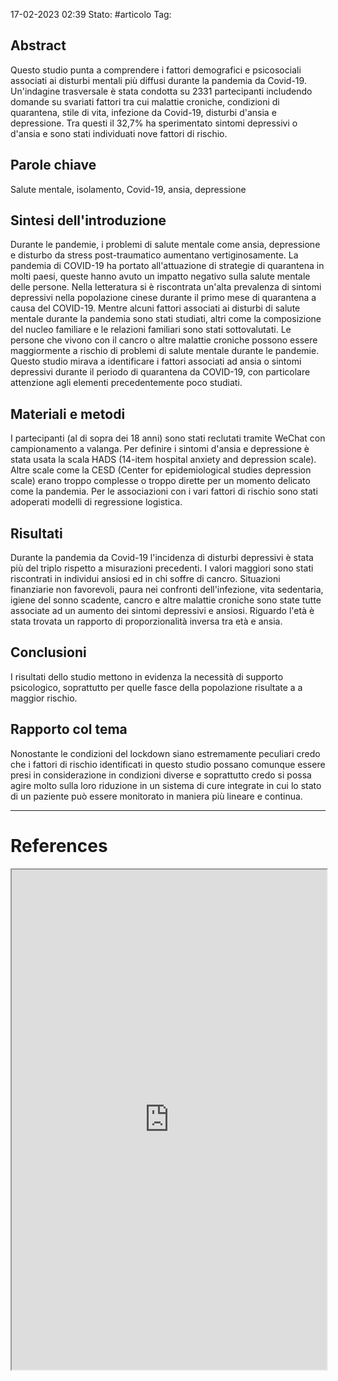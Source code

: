 17-02-2023 02:39
Stato: #articolo 
Tag: 

## Abstract
Questo studio punta a comprendere i fattori demografici e psicosociali associati ai disturbi mentali più diffusi durante la pandemia da Covid-19. Un'indagine trasversale è stata condotta su 2331 partecipanti includendo domande su svariati fattori tra cui malattie croniche, condizioni di quarantena, stile di vita, infezione da Covid-19, disturbi d'ansia e depressione. Tra questi il 32,7% ha sperimentato sintomi depressivi o d'ansia e sono stati individuati nove fattori di rischio. 
## Parole chiave
Salute mentale, isolamento, Covid-19, ansia, depressione
## Sintesi dell'introduzione
Durante le pandemie, i problemi di salute mentale come ansia, depressione e disturbo da stress post-traumatico aumentano vertiginosamente. La pandemia di COVID-19 ha portato all'attuazione di strategie di quarantena in molti paesi, queste hanno avuto un impatto negativo sulla salute mentale delle persone. Nella letteratura si è riscontrata un'alta prevalenza di sintomi depressivi nella popolazione cinese durante il primo mese di quarantena a causa del COVID-19. Mentre alcuni fattori associati ai disturbi di salute mentale durante la pandemia sono stati studiati, altri come la composizione del nucleo familiare e le relazioni familiari sono stati sottovalutati. Le persone che vivono con il cancro o altre malattie croniche possono essere maggiormente a rischio di problemi di salute mentale durante le pandemie. Questo studio mirava a identificare i fattori associati ad ansia o sintomi depressivi durante il periodo di quarantena da COVID-19, con particolare attenzione agli elementi precedentemente poco studiati.
## Materiali e metodi
I partecipanti (al di sopra dei 18 anni) sono stati reclutati tramite WeChat con campionamento a valanga. Per definire i sintomi d'ansia e depressione è stata usata la scala HADS (14-item hospital anxiety and depression scale). Altre scale come la CESD (Center for epidemiological studies depression scale) erano troppo complesse o troppo dirette per un momento delicato come la pandemia. Per le associazioni con i vari fattori di rischio sono stati adoperati modelli di regressione logistica.
## Risultati
Durante la pandemia da Covid-19 l'incidenza di disturbi depressivi è stata più del triplo rispetto a misurazioni precedenti. I valori maggiori sono stati riscontrati in individui ansiosi ed in chi soffre di cancro. Situazioni finanziarie non favorevoli, paura nei confronti dell'infezione, vita sedentaria, igiene del sonno scadente, cancro e altre malattie croniche sono state tutte associate ad un aumento dei sintomi depressivi e ansiosi. Riguardo l'età è stata trovata un rapporto di proporzionalità inversa tra età e ansia. 
## Conclusioni
I risultati dello studio mettono in evidenza la necessità di supporto psicologico, soprattutto per quelle fasce della popolazione risultate a a maggior rischio. 
## Rapporto col tema
Nonostante le condizioni del lockdown siano estremamente peculiari credo che i fattori di rischio identificati in questo studio possano comunque essere presi in considerazione in condizioni diverse e soprattutto credo si possa agire molto sulla loro riduzione in un sistema di cure integrate in cui lo stato di un paziente può essere monitorato in maniera più lineare e continua.



---
# References
<iframe height= 800 width= 100% src="https://doi.org/10.2196/20328"></iframe>
